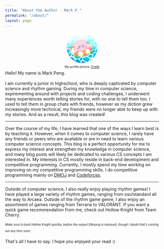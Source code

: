 ```yaml
---
title: "About the Author - Mark P."
permalink: "/about/"
layout: page
---
```


<center><img src="/pfp.png" alt="My Profile Picture" width="20%" height = "20%"><br /><sub><sup> My profile picture. <a href="https://twitter.com/aruco_coo/status/1436986044960763911">Credit</a></sup></sub></center>
Hello! My name is Mark Peng. <br /><br />
I am currently a junior in highschool, who is deeply captivated by computer science and rhythm gaming. During my time in computer science, expirementing around with projects and coding challenges, I underwent many experiences worth telling stories for, with no one to tell them too. I used to tell them in group chats with friends, however as my diction grew increasingly more technical, my friends were no longer able to keep up with my stories. And as a result, this blog was created!

----
Over the course of my life, I have learned that one of the ways I learn best is by teaching it. However, when it comes to computer science, I rarely have any friends or peers who are available or are in need to learn various computer science concepts. This blog is a perfect opportunity for me to express my interest and strengthen my knowledge in computer science, and many blog posts will likely be dedicated to various CS concepts I am interested in. My interests in CS mostly reside in back-end development and competitive programming. Currently, I mostly spend my time working on improving on my competitive programming skills. I do competitive programming mainly on [DMOJ][dmoj] and [Codeforces][codeforces].

----
Outside of computer science, I also really enjoy playing rhythm games! I have played a large variety of rhythm games, ranging from osu!standard all the way to Arcaea. Outside of the rhythm game genre, I also enjoy an assortment of games ranging from Terraria to VALORANT. If you want a quick game recommendation from me, check out Hollow Knight from Team Cherry. 

<sub><sup>*Make sure to beat Hollow Knight quickly, before the sequel Silksong is released, though I doubt that's coming out any time soon.*</sup></sub>

That's all I have to say. I hope you enjoyed your read :)


[dmoj]: https://dmoj.ca/user/markp1
[codeforces]: https://codeforces.com/profile/markp1